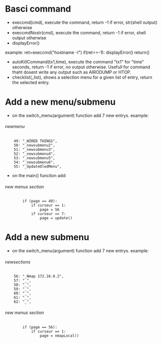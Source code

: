 # Basci command

* execcmd(cmd), execute the command, return -1 if error, str(shell output) otherwise
* execcmdNostr(cmd), execute the command, return -1 if error, shell output otherwise
* displayError()

example:
ret=execcmd("hostname -I")
if(ret==-1):
    displayError()
    return()


* autoKillCommand(tx1,time), execute the command "tx1" for "time" seconds, return -1 if error, no output otherwise. Usefull for command thaht dosent write any output such as AIRODUMP or HTOP. 
* checklist(_list), shows a selection menu for a given list of entry, return the selected entry.

# Add a new menu/submenu
* on the switch_menu(argument) function add 7 new entrys.
example:
###### newmenu
        49: "_WIRED THINGS",
        50: "_newsubmenu2",
        51: "_newsubmenu3",
        52: "_newsubmenu4",
        53: "_newsubmenu5",
        54: "_newsubmenu6",
        55: "_UpdateOledMenu",
* on the main() funciton add:
###### new menus section
            if (page == 49): 
                if curseur == 1:
                    page = 56
                if curseur == 7:
                    page = update()

# Add a new submenu
* on the switch_menu(argument) function add 7 new entrys.
example:
###### newsections
        56: "_Nmap 172.16.0.2",
        57: "_",
        58: "_",
        59: "_",
        60: "_",
        61: "_",
        62: "_",
###### new menus section
            if (page == 56): 
                if curseur == 1:
                    page = nmapLocal()
               
